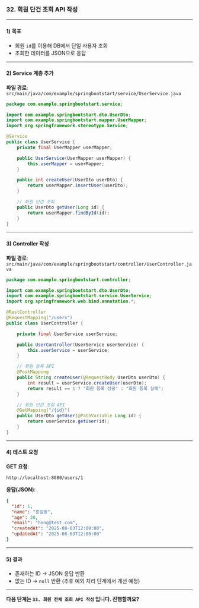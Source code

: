 ### 32. 회원 단건 조회 API 작성

---

#### 1) **목표**

* 회원 `id`를 이용해 DB에서 단일 사용자 조회
* 조회한 데이터를 JSON으로 응답

---

#### 2) **Service 계층 추가**

**파일 경로**: `src/main/java/com/example/springbootstart/service/UserService.java`

```java
package com.example.springbootstart.service;

import com.example.springbootstart.dto.UserDto;
import com.example.springbootstart.mapper.UserMapper;
import org.springframework.stereotype.Service;

@Service
public class UserService {
    private final UserMapper userMapper;

    public UserService(UserMapper userMapper) {
        this.userMapper = userMapper;
    }

    public int createUser(UserDto userDto) {
        return userMapper.insertUser(userDto);
    }

    // 회원 단건 조회
    public UserDto getUser(Long id) {
        return userMapper.findById(id);
    }
}
```

---

#### 3) **Controller 작성**

**파일 경로**: `src/main/java/com/example/springbootstart/controller/UserController.java`

```java
package com.example.springbootstart.controller;

import com.example.springbootstart.dto.UserDto;
import com.example.springbootstart.service.UserService;
import org.springframework.web.bind.annotation.*;

@RestController
@RequestMapping("/users")
public class UserController {

    private final UserService userService;

    public UserController(UserService userService) {
        this.userService = userService;
    }

    // 회원 등록 API
    @PostMapping
    public String createUser(@RequestBody UserDto userDto) {
        int result = userService.createUser(userDto);
        return result == 1 ? "회원 등록 성공" : "회원 등록 실패";
    }

    // 회원 단건 조회 API
    @GetMapping("/{id}")
    public UserDto getUser(@PathVariable Long id) {
        return userService.getUser(id);
    }
}
```

---

#### 4) **테스트 요청**

**GET 요청**:

```
http://localhost:8080/users/1
```

**응답(JSON)**:

```json
{
  "id": 1,
  "name": "홍길동",
  "age": 30,
  "email": "hong@test.com",
  "createdAt": "2025-08-03T12:00:00",
  "updatedAt": "2025-08-03T12:00:00"
}
```

---

#### 5) **결과**

* 존재하는 ID → JSON 응답 반환
* 없는 ID → `null` 반환 (추후 예외 처리 단계에서 개선 예정)

---

**다음 단계는 `33. 회원 전체 조회 API 작성` 입니다. 진행할까요?**
